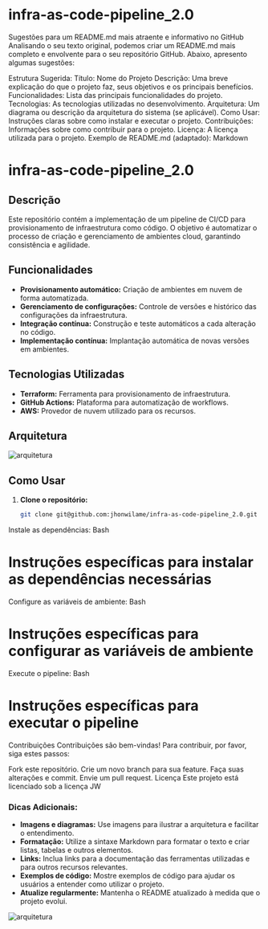 # infra-as-code-pipeline_2.0

Sugestões para um README.md mais atraente e informativo no GitHub
Analisando o seu texto original, podemos criar um README.md mais completo e envolvente para o seu repositório GitHub. Abaixo, apresento algumas sugestões:

Estrutura Sugerida:
Título: Nome do Projeto
Descrição: Uma breve explicação do que o projeto faz, seus objetivos e os principais benefícios.
Funcionalidades: Lista das principais funcionalidades do projeto.
Tecnologias: As tecnologias utilizadas no desenvolvimento.
Arquitetura: Um diagrama ou descrição da arquitetura do sistema (se aplicável).
Como Usar: Instruções claras sobre como instalar e executar o projeto.
Contribuições: Informações sobre como contribuir para o projeto.
Licença: A licença utilizada para o projeto.
Exemplo de README.md (adaptado):
Markdown

# infra-as-code-pipeline_2.0

## Descrição

Este repositório contém a implementação de um pipeline de CI/CD para provisionamento de infraestrutura como código. O objetivo é automatizar o processo de criação e gerenciamento de ambientes cloud, garantindo consistência e agilidade.

## Funcionalidades
* **Provisionamento automático:** Criação de ambientes em nuvem de forma automatizada.
* **Gerenciamento de configurações:** Controle de versões e histórico das configurações da infraestrutura.
* **Integração contínua:** Construção e teste automáticos a cada alteração no código.
* **Implementação contínua:** Implantação automática de novas versões em ambientes.

## Tecnologias Utilizadas
* **Terraform:** Ferramenta para provisionamento de infraestrutura.
* **GitHub Actions:** Plataforma para automatização de workflows.
* **AWS:** Provedor de nuvem utilizado para os recursos.

## Arquitetura

![arquitetura](https://github.com/user-attachments/assets/ad57207c-149a-42e2-8d1c-f4421fedc318)


## Como Usar
1. **Clone o repositório:**
   ```bash
   git clone git@github.com:jhonwilame/infra-as-code-pipeline_2.0.git
Instale as dependências:
Bash

# Instruções específicas para instalar as dependências necessárias
Configure as variáveis de ambiente:
Bash

# Instruções específicas para configurar as variáveis de ambiente
Execute o pipeline:
Bash

# Instruções específicas para executar o pipeline
Contribuições
Contribuições são bem-vindas! Para contribuir, por favor, siga estes passos:

Fork este repositório.
Crie um novo branch para sua feature.
Faça suas alterações e commit.
Envie um pull request.
Licença
Este projeto está licenciado sob a licença JW


### Dicas Adicionais:
* **Imagens e diagramas:** Use imagens para ilustrar a arquitetura e facilitar o entendimento.
* **Formatação:** Utilize a sintaxe Markdown para formatar o texto e criar listas, tabelas e outros elementos.
* **Links:** Inclua links para a documentação das ferramentas utilizadas e para outros recursos relevantes.
* **Exemplos de código:** Mostre exemplos de código para ajudar os usuários a entender como utilizar o projeto.
* **Atualize regularmente:** Mantenha o README atualizado à medida que o projeto evolui.





![arquitetura](https://github.com/user-attachments/assets/6bf42ea4-cd8a-45f6-88d1-dec1687f4082)
